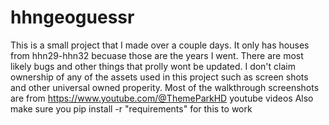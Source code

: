 # hhngeoguessr
This is a small project that I made over a couple days. It only has houses from hhn29-hhn32 becuase those are the years I went. There are most likely bugs and other things that prolly wont be updated. I don't claim ownership of any of the assets used in this project such as screen shots and other universal owned properity. Most of the walkthrough screenshots are from https://www.youtube.com/@ThemeParkHD youtube videos Also make sure you pip install -r "requirements" for this to work
